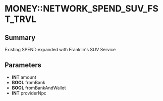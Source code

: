 # MONEY::NETWORK_SPEND_SUV_FST_TRVL

## Summary
Existing SPEND expanded with Franklin's SUV Service

## Parameters
* **INT** amount
* **BOOL** fromBank
* **BOOL** fromBankAndWallet
* **INT** providerNpc